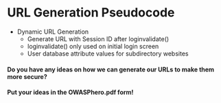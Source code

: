 # URL Generation Pseudocode

* Dynamic URL Generation
  * Generate URL with Session ID after loginvalidate()
  * loginvalidate() only used on initial login screen
  * User database attribute values for subdirectory websites
  
 #### Do you have any ideas on how we can generate our URLs to make them more secure?
 #### Put your ideas in the OWASPhero.pdf form!
  

